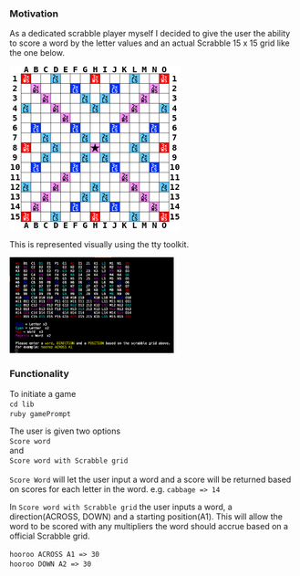 ### Motivation
As a dedicated scrabble player myself I decided to give the user the ability to score a word by the letter values and an actual Scrabble 15 x 15 grid like the one below.

![alt text](https://github.com/Confidenceman02/Scrabble-challenge/blob/master/assets/images/scrabble_grid.png)

This is represented visually using the tty toolkit.

<img src="./assets/images/scrabble_grid_IG.png" alt="Drawing" width="288"/>

### Functionality
To initiate a game <br>
```cd lib``` <br>
```ruby gamePrompt``` <br>

The user is given two options <br>
```Score word``` <br> 
and <br>
```Score word with Scrabble grid``` <br>
<br>
```Score Word``` will let the user input a word and a score will be returned based on scores for each letter in the word.
e.g.
```cabbage => 14```

In ```Score word with Scrabble grid``` the user inputs a word, a direction(ACROSS, DOWN) and a starting position(A1).
This will allow the word to be scored with any multipliers the word should accrue based on a official Scrabble grid.

```hooroo ACROSS A1 => 30```
<br>
```hooroo DOWN A2 => 30```

